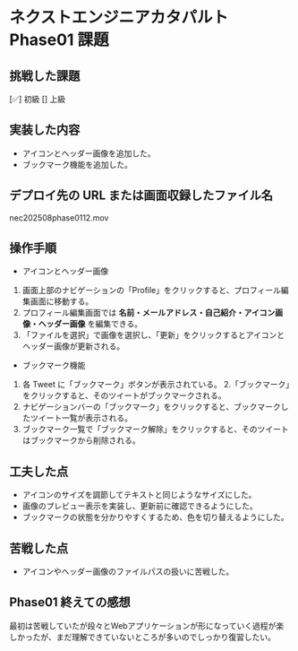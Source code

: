 # ネクストエンジニアカタパルト Phase01 課題

## 挑戦した課題

[✅] 初級
[] 上級

## 実装した内容

- アイコンとヘッダー画像を追加した。
- ブックマーク機能を追加した。

## デプロイ先の URL または画面収録したファイル名

nec202508phase0112.mov

## 操作手順
- アイコンとヘッダー画像
1. 画面上部のナビゲーションの「Profile」をクリックすると、プロフィール編集画面に移動する。
2. プロフィール編集画面では **名前・メールアドレス・自己紹介・アイコン画像・ヘッダー画像** を編集できる。
3. 「ファイルを選択」で画像を選択し、「更新」をクリックするとアイコンとヘッダー画像が更新される。

- ブックマーク機能
1. 各 Tweet に「ブックマーク」ボタンが表示されている。
2.「ブックマーク」をクリックすると、そのツイートがブックマークされる。
3. ナビゲーションバーの「ブックマーク」をクリックすると、ブックマークしたツイート一覧が表示される。
4. ブックマーク一覧で「ブックマーク解除」をクリックすると、そのツイートはブックマークから削除される。

## 工夫した点

- アイコンのサイズを調節してテキストと同じようなサイズにした。
- 画像のプレビュー表示を実装し、更新前に確認できるようにした。
- ブックマークの状態を分かりやすくするため、色を切り替えるようにした。

## 苦戦した点

- アイコンやヘッダー画像のファイルパスの扱いに苦戦した。

## Phase01 終えての感想
最初は苦戦していたが段々とWebアプリケーションが形になっていく過程が楽しかったが、まだ理解できていないところが多いのでしっかり復習したい。
